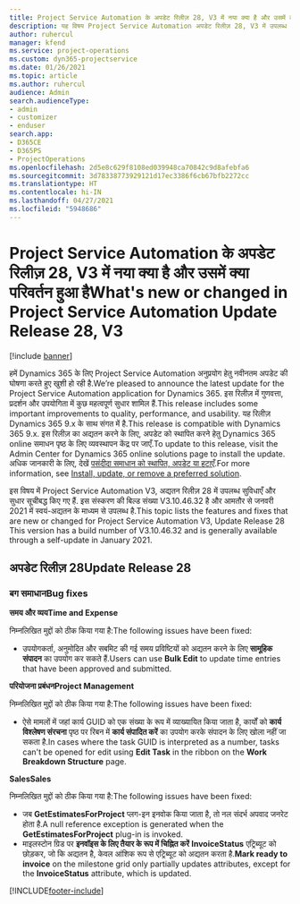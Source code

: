 ```yaml
---
title: Project Service Automation के अपडेट रिलीज़ 28, V3 में नया क्या है और उसमें क्या परिवर्तन हुआ है
description: यह विषय Project Service Automation अपडेट रिलीज़ 28, V3 में उपलब्ध सुविधाओं और सुधारों को सूचीबद्ध करता है.
author: ruhercul
manager: kfend
ms.service: project-operations
ms.custom: dyn365-projectservice
ms.date: 01/26/2021
ms.topic: article
ms.author: ruhercul
audience: Admin
search.audienceType:
- admin
- customizer
- enduser
search.app:
- D365CE
- D365PS
- ProjectOperations
ms.openlocfilehash: 2d5e8c629f8108ed039948ca70842c9d8afebfa6
ms.sourcegitcommit: 3d78338773929121d17ec3386f6cb67bfb2272cc
ms.translationtype: HT
ms.contentlocale: hi-IN
ms.lasthandoff: 04/27/2021
ms.locfileid: "5948686"
---
```

# <a name="whats-new-or-changed-in-project-service-automation-update-release-28-v3"></a><span data-ttu-id="dbbbd-103">Project Service Automation के अपडेट रिलीज़ 28, V3 में नया क्या है और उसमें क्या परिवर्तन हुआ है</span><span class="sxs-lookup"><span data-stu-id="dbbbd-103">What's new or changed in Project Service Automation Update Release 28, V3</span></span>

[!include [banner](../includes/psa-now-project-operations.md)]

<span data-ttu-id="dbbbd-104">हमें Dynamics 365 के लिए Project Service Automation अनुप्रयोग हेतु नवीनतम अपडेट की घोषणा करते हुए खुशी हो रही है.</span><span class="sxs-lookup"><span data-stu-id="dbbbd-104">We’re pleased to announce the latest update for the Project Service Automation application for Dynamics 365.</span></span> <span data-ttu-id="dbbbd-105">इस रिलीज़ में गुणवत्ता, प्रदर्शन और उपयोगिता में कुछ महत्वपूर्ण सुधार शामिल हैं.</span><span class="sxs-lookup"><span data-stu-id="dbbbd-105">This release includes some important improvements to quality, performance, and usability.</span></span> <span data-ttu-id="dbbbd-106">यह रिलीज़ Dynamics 365 9.x के साथ संगत में है.</span><span class="sxs-lookup"><span data-stu-id="dbbbd-106">This release is compatible with Dynamics 365 9.x.</span></span> <span data-ttu-id="dbbbd-107">इस रिलीज़ का अद्यतन करने के लिए, अपडेट को स्थापित करने हेतु Dynamics 365 online समाधन पृष्ठ के लिए व्यवस्थापन केंद्र पर जाएँ.</span><span class="sxs-lookup"><span data-stu-id="dbbbd-107">To update to this release, visit the Admin Center for Dynamics 365 online solutions page to install the update.</span></span> <span data-ttu-id="dbbbd-108">अधिक जानकारी के लिए, देखें [पसंदीदा समाधान को स्थापित, अपडेट या हटाएँ](/power-platform/admin/install-remove-preferred-solution).</span><span class="sxs-lookup"><span data-stu-id="dbbbd-108">For more information, see [Install, update, or remove a preferred solution](/power-platform/admin/install-remove-preferred-solution).</span></span>

<span data-ttu-id="dbbbd-109">इस विषय में Project Service Automation V3, अद्यतन रिलीज़ 28 में उपलब्ध सुविधाएँ और सुधार सूचीबद्ध किए गए हैं. इस संस्करण की बिल्ड संख्या V3.10.46.32 है और आमतौर से जनवरी 2021 में स्वयं-अद्यतन के माध्यम से उपलब्ध है.</span><span class="sxs-lookup"><span data-stu-id="dbbbd-109">This topic lists the features and fixes that are new or changed for Project Service Automation V3, Update Release 28 This version has a build number of V3.10.46.32 and is generally available through a self-update in January 2021.</span></span>

## <a name="update-release-28"></a><span data-ttu-id="dbbbd-110">अपडेट रिलीज़ 28</span><span class="sxs-lookup"><span data-stu-id="dbbbd-110">Update Release 28</span></span>

### <a name="bug-fixes"></a><span data-ttu-id="dbbbd-111">बग समाधान</span><span class="sxs-lookup"><span data-stu-id="dbbbd-111">Bug fixes</span></span>

<span data-ttu-id="dbbbd-112">**समय और व्यय**</span><span class="sxs-lookup"><span data-stu-id="dbbbd-112">**Time and Expense**</span></span>

<span data-ttu-id="dbbbd-113">निम्नलिखित मुद्दों को ठीक किया गया है:</span><span class="sxs-lookup"><span data-stu-id="dbbbd-113">The following issues have been fixed:</span></span>

- <span data-ttu-id="dbbbd-114">उपयोगकर्ता, अनुमोदित और सबमिट की गई समय प्रविष्टियों को अद्यतन करने के लिए **सामूहिक संपादन** का उपयोग कर सकते हैं.</span><span class="sxs-lookup"><span data-stu-id="dbbbd-114">Users can use **Bulk Edit** to update time entries that have been approved and submitted.</span></span>

<span data-ttu-id="dbbbd-115">**परियोजना प्रबंधन**</span><span class="sxs-lookup"><span data-stu-id="dbbbd-115">**Project Management**</span></span>

<span data-ttu-id="dbbbd-116">निम्नलिखित मुद्दों को ठीक किया गया है:</span><span class="sxs-lookup"><span data-stu-id="dbbbd-116">The following issues have been fixed:</span></span>

- <span data-ttu-id="dbbbd-117">ऐसे मामलों में जहां कार्य GUID को एक संख्या के रूप में व्याख्यायित किया जाता है, कार्यों को **कार्य विश्लेषण संरचना** पृष्ठ पर रिबन में **कार्य संपादित करें** का उपयोग करके संपादन के लिए खोला नहीं जा सकता है.</span><span class="sxs-lookup"><span data-stu-id="dbbbd-117">In cases where the task GUID is interpreted as a number, tasks can't be opened for edit using **Edit Task** in the ribbon on the **Work Breakdown Structure** page.</span></span>

<span data-ttu-id="dbbbd-118">**Sales**</span><span class="sxs-lookup"><span data-stu-id="dbbbd-118">**Sales**</span></span>

<span data-ttu-id="dbbbd-119">निम्नलिखित मुद्दों को ठीक किया गया है:</span><span class="sxs-lookup"><span data-stu-id="dbbbd-119">The following issues have been fixed:</span></span>

- <span data-ttu-id="dbbbd-120">जब **GetEstimatesForProject** प्लग-इन इनवोक किया जाता है, तो नल संदर्भ अपवाद जनरेट होता है.</span><span class="sxs-lookup"><span data-stu-id="dbbbd-120">A null reference exception is generated when the **GetEstimatesForProject** plug-in is invoked.</span></span>
- <span data-ttu-id="dbbbd-121">माइलस्टोन ग्रिड पर **इनवॉइस के लिए तैयार के रूप में चिह्नित करें** **InvoiceStatus** एट्रिब्यूट को छोड़कर, जो कि अद्यतन है, केवल आंशिक रूप से एट्रिब्यूट को अद्यतन करता है.</span><span class="sxs-lookup"><span data-stu-id="dbbbd-121">**Mark ready to invoice** on the milestone grid only partially updates attributes, except for the **InvoiceStatus** attribute, which is updated.</span></span>



[!INCLUDE[footer-include](../includes/footer-banner.md)]